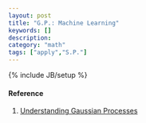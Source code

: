 ```yaml
---
layout: post
title: "G.P.: Machine Learning"
keywords: []
description: 
category: "math"
tags: ["apply","S.P."]
---
```

{% include JB/setup %}








#### Reference
1. [Understanding Gaussian Processes](https://peterroelants.github.io/posts/gaussian-process-tutorial/)
